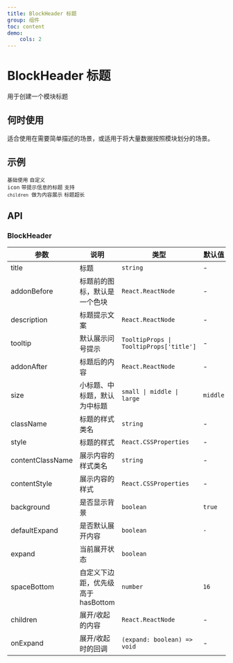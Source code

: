 ```yaml
---
title: BlockHeader 标题
group: 组件
toc: content
demo:
    cols: 2
---
```


# BlockHeader 标题

用于创建一个模块标题

## 何时使用

适合使用在需要简单描述的场景，或适用于将大量数据按照模块划分的场景。

## 示例

<code src="./demos/basic.tsx" description="配置大小、tooltip、描述">基础使用</code>
<code src="./demos/addonBefore.tsx" description="通过 `addonBefore` 可以设置标题前的图标，不设置时默认是一个色块，设置为假值(`undefined` 除外)不展示图标">自定义 icon</code>
<code src="./demos/addonAfter.tsx" description="通过 `addonAfter` 可以设置后缀自定义内容块">带提示信息的标题</code>
<code src="./demos/expand.tsx" description="通过配置 expand/defaultExpand 控制展开/收起">支持 `children` 做为内容展示</code>
<code src="./demos/title.tsx" description="title 支持 ReactNode">标题超长</code>

## API

### BlockHeader

| 参数             | 说明                               | 类型                                    | 默认值   |
| ---------------- | ---------------------------------- | --------------------------------------- | -------- |
| title            | 标题                               | `string`                                | -        |
| addonBefore      | 标题前的图标，默认是一个色块       | `React.ReactNode`                       | -        |
| description      | 标题提示文案                       | `React.ReactNode`                       | -        |
| tooltip          | 默认展示问号提示                   | `TooltipProps \| TooltipProps['title']` | -        |
| addonAfter       | 标题后的内容                       | `React.ReactNode`                       | -        |
| size             | 小标题、中标题，默认为中标题       | `small \| middle \| large`              | `middle` |
| className        | 标题的样式类名                     | `string`                                | -        |
| style            | 标题的样式                         | `React.CSSProperties`                   | -        |
| contentClassName | 展示内容的样式类名                 | `string`                                | -        |
| contentStyle     | 展示内容的样式                     | `React.CSSProperties`                   | -        |
| background       | 是否显示背景                       | `boolean`                               | `true`   |
| defaultExpand    | 是否默认展开内容                   | `boolean`                               | `-`      |
| expand           | 当前展开状态                       | `boolean`                               |          |
| spaceBottom      | 自定义下边距，优先级高于 hasBottom | `number`                                | `16`     |
| children         | 展开/收起的内容                    | `React.ReactNode`                       | -        |
| onExpand         | 展开/收起时的回调                  | `(expand: boolean) => void`             | -        |
